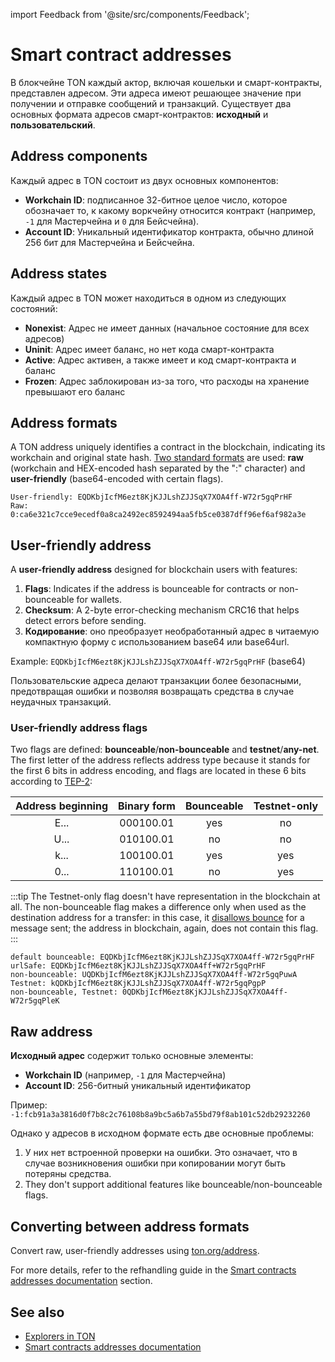 import Feedback from '@site/src/components/Feedback';

# Smart contract addresses

В блокчейне TON каждый актор, включая кошельки и смарт-контракты, представлен адресом. Эти адреса имеют решающее значение при получении и отправке сообщений и транзакций. Существует два основных формата адресов смарт-контрактов: **исходный** и **пользовательский**.

## Address components

Каждый адрес в TON состоит из двух основных компонентов:

- **Workchain ID**: подписанное 32-битное целое число, которое обозначает то, к какому воркчейну относится контракт (например, `-1` для Мастерчейна и `0` для Бейсчейна).
- **Account ID**: Уникальный идентификатор контракта, обычно длиной 256 бит для Мастерчейна и Бейсчейна.

## Address states

Каждый адрес в TON может находиться в одном из следующих состояний:

- **Nonexist**: Адрес не имеет данных (начальное состояние для всех адресов)
- **Uninit**: Адрес имеет баланс, но нет кода смарт-контракта
- **Active**: Адрес активен, а также имеет и код смарт-контракта и баланс
- **Frozen**: Адрес заблокирован из-за того, что расходы на хранение превышают его баланс

## Address formats

A TON address uniquely identifies a contract in the blockchain, indicating its workchain and original state hash. [Two standard formats](/v3/documentation/smart-contracts/addresses#raw-and-user-friendly-addresses) are used: **raw** (workchain and HEX-encoded hash separated by the ":" character) and **user-friendly** (base64-encoded with certain flags).

```
User-friendly: EQDKbjIcfM6ezt8KjKJJLshZJJSqX7XOA4ff-W72r5gqPrHF
Raw: 0:ca6e321c7cce9ecedf0a8ca2492ec8592494aa5fb5ce0387dff96ef6af982a3e
```

## User-friendly address

A **user-friendly address** designed for blockchain users with features:

1. **Flags**: Indicates if the address is bounceable for contracts or non-bounceable for wallets.
2. **Checksum**: A 2-byte error-checking mechanism CRC16 that helps detect errors before sending.
3. **Кодирование**: оно преобразует необработанный адрес в читаемую компактную форму с использованием base64 или base64url.

Example: `EQDKbjIcfM6ezt8KjKJJLshZJJSqX7XOA4ff-W72r5gqPrHF` (base64)

Пользовательские адреса делают транзакции более безопасными, предотвращая ошибки и позволяя возвращать средства в случае неудачных транзакций.

### User-friendly address flags

Two flags are defined: **bounceable**/**non-bounceable** and **testnet**/**any-net**. The first letter of the address reflects address type because it stands for the first 6 bits in address encoding, and flags are located in these 6 bits according to [TEP-2](https://github.com/ton-blockchain/TEPs/blob/master/text/0002-address.md#smart-contract-addresses):

|                   Address beginning                  |        Binary form        | Bounceable | Testnet-only |
| :--------------------------------------------------: | :-----------------------: | :--------: | :----------: |
| E... | 000100.01 |     yes    |      no      |
| U... | 010100.01 |     no     |      no      |
| k... | 100100.01 |     yes    |      yes     |
| 0... | 110100.01 |     no     |      yes     |

:::tip
The Testnet-only flag doesn't have representation in the blockchain at all. The non-bounceable flag makes a difference only when used as the destination address for a transfer: in this case, it [disallows bounce](/v3/documentation/smart-contracts/message-management/non-bounceable-messages) for a message sent; the address in blockchain, again, does not contain this flag.
:::

```
default bounceable: EQDKbjIcfM6ezt8KjKJJLshZJJSqX7XOA4ff-W72r5gqPrHF
urlSafe: EQDKbjIcfM6ezt8KjKJJLshZJJSqX7XOA4ff+W72r5gqPrHF
non-bounceable: UQDKbjIcfM6ezt8KjKJJLshZJJSqX7XOA4ff-W72r5gqPuwA
Testnet: kQDKbjIcfM6ezt8KjKJJLshZJJSqX7XOA4ff-W72r5gqPgpP
non-bounceable, Testnet: 0QDKbjIcfM6ezt8KjKJJLshZJJSqX7XOA4ff-W72r5gqPleK
```

## Raw address

**Исходный адрес** содержит только основные элементы:

- **Workchain ID** (например, `-1` для Мастерчейна)
- **Account ID**: 256-битный уникальный идентификатор

Пример:\
`-1:fcb91a3a3816d0f7b8c2c76108b8a9bc5a6b7a55bd79f8ab101c52db29232260`

Однако у адресов в исходном формате есть две основные проблемы:

1. У них нет встроенной проверки на ошибки. Это означает, что в случае возникновения ошибки при копировании могут быть потеряны средства.
2. They don't support additional features like bounceable/non-bounceable flags.

## Converting between address formats

Convert raw, user-friendly addresses using [ton.org/address](https://ton.org/address/).

For more details, refer to the refhandling guide in the [Smart contracts addresses documentation](/v3/documentation/smart-contracts/addresses/) section.

## See also

- [Explorers in TON](/v3/concepts/dive-into-ton/ton-ecosystem/explorers-in-ton/)
- [Smart contracts addresses documentation](/v3/documentation/smart-contracts/addresses/)

<Feedback />

